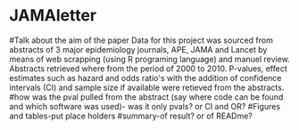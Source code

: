 # JAMAletter
#Talk about the aim of the paper
Data for this project was sourced from  abstracts of 3 major epidemiology journals, APE, JAMA and Lancet by means of web scrapping (using R programing language) and manuel review. Abstracts retrieved where from the period of 2000 to 2010.
P-values, effect estimates such as hazard and odds ratio's with the addition of confidence intervals (CI) and sample size if available were retieved from the abstracts.
#how was the pval pulled from the abstract (say where code can be found and which software was used)- was it only pvals? or CI and OR?
#Figures and tables-put place holders
#summary-of result? or of READme?
